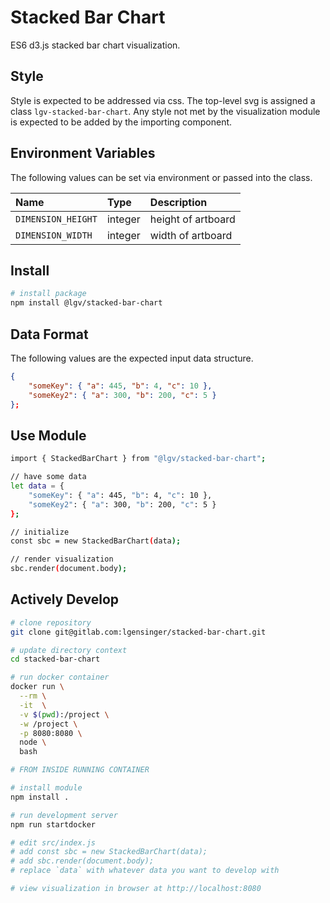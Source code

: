 # Stacked Bar Chart

ES6 d3.js stacked bar chart visualization.


## Style

Style is expected to be addressed via css. The top-level svg is assigned a class `lgv-stacked-bar-chart`. Any style not met by the visualization module is expected to be added by the importing component.

## Environment Variables

The following values can be set via environment or passed into the class.

| Name | Type | Description |
| :-- | :-- | :-- |
| `DIMENSION_HEIGHT` | integer | height of artboard |
| `DIMENSION_WIDTH` | integer | width of artboard |

## Install

```bash
# install package
npm install @lgv/stacked-bar-chart
```

## Data Format

The following values are the expected input data structure.

```json
{
    "someKey": { "a": 445, "b": 4, "c": 10 },
    "someKey2": { "a": 300, "b": 200, "c": 5 }
};
```

## Use Module

```bash
import { StackedBarChart } from "@lgv/stacked-bar-chart";

// have some data 
let data = {
    "someKey": { "a": 445, "b": 4, "c": 10 },
    "someKey2": { "a": 300, "b": 200, "c": 5 }
};

// initialize
const sbc = new StackedBarChart(data);

// render visualization
sbc.render(document.body);
```

## Actively Develop

```bash
# clone repository
git clone git@gitlab.com:lgensinger/stacked-bar-chart.git

# update directory context
cd stacked-bar-chart

# run docker container
docker run \
  --rm \
  -it  \
  -v $(pwd):/project \
  -w /project \
  -p 8080:8080 \
  node \
  bash

# FROM INSIDE RUNNING CONTAINER

# install module
npm install .

# run development server
npm run startdocker

# edit src/index.js
# add const sbc = new StackedBarChart(data);
# add sbc.render(document.body);
# replace `data` with whatever data you want to develop with

# view visualization in browser at http://localhost:8080
```

